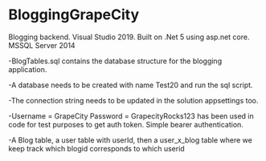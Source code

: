 # BloggingGrapeCity
Blogging backend. Visual Studio 2019. Built on .Net 5 using asp.net core. MSSQL Server 2014

-BlogTables.sql contains the database structure for the blogging application.

-A database needs to be created with name Test20 and run the sql script.

-The connection string needs to be updated in the solution appsettings too.

-Username = GrapeCity Password = GrapecityRocks123 has been used in code for test purposes to get auth token. Simple bearer authentication.

-A Blog table, a user table with userId, then a user_x_blog table where we keep track which blogid corresponds to which userid
